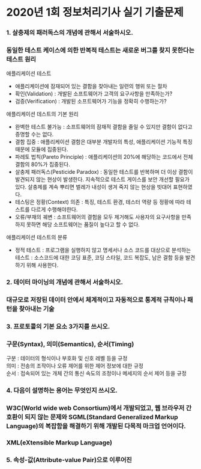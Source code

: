 # 2020년 1회 정보처리기사 실기 기출문제

### 1. 살충제의 패러독스의 개념에 관해서 서술하시오.  

### 동일한 테스트 케이스에 의한 반복적 테스트는 새로운 버그를 찾지 못한다는 테스트 원리

애플리케이션 테스트  
- 애플리케이션에 잠재되어 있는 결함을 찾아내는 일련의 행위 또는 절차  
- 확인(Validation) : 개발된 소프트웨어가 고객의 요구사항을 만족하는가?
- 검증(Verification) : 개발된 소프트웨어가 기능을 정확히 수행하는가?

애플리케이션 데스트의 기본 원리
- 완벽한 테스트 불가능 : 소프트웨어의 잠재적 결함을 줄일 수 있지만 결함이 없다고 증명할 수는 없다.
- 결함 집중 : 애플리케이션 결함은 대부분 개발자의 특성, 애플리케이션 기능적 특징 때문에 모듈에 집중된다.
- 파레토 법칙(Pareto Principle) : 애플리케이션의 20%에 해당하는 코드에서 전체 결함의 80%가 집중된다.
- 살충제 패러독스(Pesticide Paradox) : 동일한 테스트를 반복하며 더 이상 결함이 발견되지 않는 현상이 발생한다. 지속적으로 테스트 게이스를 보안 개선할 필요가 있다. 살충제를 계속 뿌리면 벌레가 내성이 생겨 죽지 않는 현상을 빗대어 표현하였다.
- 테스팅은 정황(Context) 의존 : 특징, 테스트 환경, 테스터 역량 등 정황에 따라 테스트를 다르게 수행해야한다.  
- 오류/부재의 궤변 : 소프트웨어의 결험을 모두 제거해도 사용자의 요구사항을 만족하지 못하면 해당 소프트웨어는 품질이 높다고 할 수 없다.

애플리케이션 테스트의 분류
- 정적 테스트
: 프로그램을 실행하지 않고 명세서나 소스 코드를 대상으로 분석하는 테스트
: 소스코드에 대한 코딩 표준, 코딩 스타일, 코드 복잡도, 남은 결함 등을 발견하기 위해 사용한다.

### 2. 데이터 마이닝의 개념에 관해서 서술하시오.  

### 대규모로 저장된 데이터 안에서 체계적이고 자동적으로 통계적 규칙이나 패턴을 찾아내는 기술  

### 3. 프로토콜의 기본 요소 3가지를 쓰시오.  

### 구문(Syntax), 의미(Semantics), 순서(Timing)

구분 : 데이터의 형식이나 부호화 및 신호 레벨 등을 규정  
의미 : 전송의 조작이나 오류 제어를 위한 제어 정보에 대한 규정  
순서 : 접속되어 있는 개체 간의 통신 속도의 조정이나 메세지의 순서 제어 등을 규정  

### 4. 다음이 설명하는 용어는 무엇인지 쓰시오.  
### W3C(World wide web Consortium)에서 개발되었고, 웹 브라우저 간 호환이 되지 않는 문제와 SGML(Standard Generalized Markup Language)의 복잡함을 해결하기 위해 개발된 다목적 마크업 언어이다.  

### XML(eXtensible Markup Language)

### 5. 속성-값(Attribute-value Pair)으로 이루어진 
